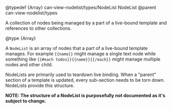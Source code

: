 @typedef {Array} can-view-nodelist/types/NodeList NodeList
@parent can-view-nodelist/types

A collection of nodes being managed by a part of a live-bound template and
references to other collections.

@type {Array}

  A `NodeList` is an array of nodes that a part of a live-bound template manages.  For
  example `{{name}}` might manage a single text node while something
  like `{{#each todos}}{{name}}{{/each}}` might manage multiple nodes and other child.

  NodeLists are primarily used to teardown live binding.  When a "parent" section of a template
  is updated, every sub-section needs to be torn down.  NodeLists provide this structure.

  __NOTE: The structure of a NodeList is purposefully not documented as it's subject to change.__

